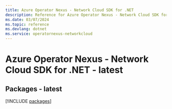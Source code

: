 ```yaml
---
title: Azure Operator Nexus - Network Cloud SDK for .NET
description: Reference for Azure Operator Nexus - Network Cloud SDK for .NET
ms.date: 03/07/2024
ms.topic: reference
ms.devlang: dotnet
ms.service: operatornexus-networkcloud
---
```

# Azure Operator Nexus - Network Cloud SDK for .NET - latest
## Packages - latest
[!INCLUDE [packages](operator-nexus---network-cloud-index.md)]
